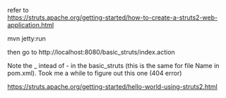 refer to  
https://struts.apache.org/getting-started/how-to-create-a-struts2-web-application.html   

mvn jetty:run  

then go to http://localhost:8080/basic_struts/index.action  

Note the _ intead of - in the basic_struts (this is the same for file Name in pom.xml). Took me a while to figure out this one (404 error)    

https://struts.apache.org/getting-started/hello-world-using-struts2.html  